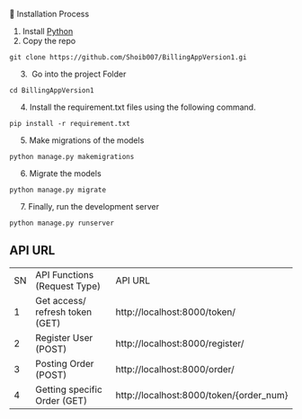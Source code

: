 🔗 Installation Process

1.  Install [Python](https://python.org/download)
2.  Copy the repo

```plaintext
git clone https://github.com/Shoib007/BillingAppVersion1.gi
```

     3.  Go into the project Folder

```plaintext
cd BillingAppVersion1
```

     4. Install the requirement.txt files using the following command.

```plaintext
pip install -r requirement.txt
```

     5. Make migrations of the models

```plaintext
python manage.py makemigrations
```

     6. Migrate the models

```plaintext
python manage.py migrate
```

     7. Finally, run the development server

```plaintext
python manage.py runserver
```

## API URL

<table><tbody><tr><td>SN</td><td>API Functions (Request Type)</td><td>API URL</td></tr><tr><td>1</td><td>Get access/ refresh token (GET)</td><td>http://localhost:8000/token/</td></tr><tr><td>2</td><td>Register User (POST)</td><td>http://localhost:8000/register/</td></tr><tr><td>3</td><td>Posting Order (POST)</td><td>http://localhost:8000/order/</td></tr><tr><td>4</td><td>Getting specific Order (GET)</td><td>http://localhost:8000/token/{order_num}</td></tr></tbody></table>
